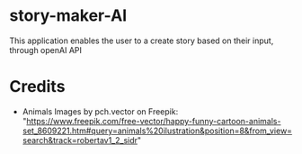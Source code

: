 # story-maker-AI

This application enables the user to a create story based on their input, through openAI API

# Credits
- Animals Images by pch.vector on Freepik: "https://www.freepik.com/free-vector/happy-funny-cartoon-animals-set_8609221.htm#query=animals%20ilustration&position=8&from_view=search&track=robertav1_2_sidr"
